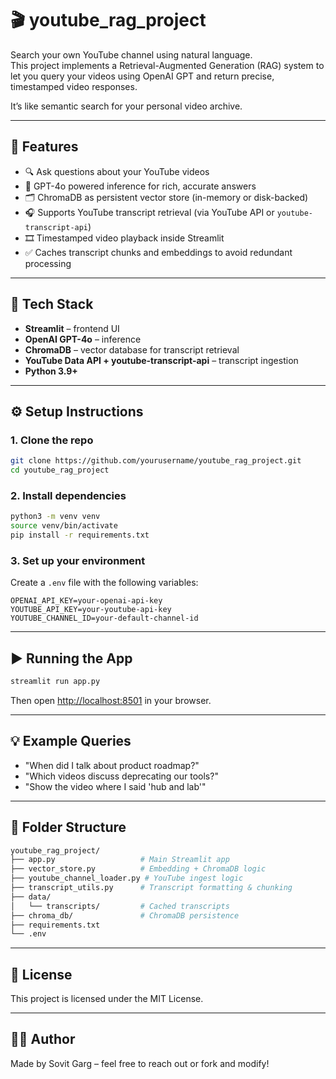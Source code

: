 # 🎬 youtube_rag_project

Search your own YouTube channel using natural language.  
This project implements a Retrieval-Augmented Generation (RAG) system to let you query your videos using OpenAI GPT and return precise, timestamped video responses.

It’s like semantic search for your personal video archive.

---

## 🚀 Features

- 🔍 Ask questions about your YouTube videos
- 🧠 GPT-4o powered inference for rich, accurate answers
- 🗂 ChromaDB as persistent vector store (in-memory or disk-backed)
- 🎧 Supports YouTube transcript retrieval (via YouTube API or `youtube-transcript-api`)
- 🎞 Timestamped video playback inside Streamlit
- ✅ Caches transcript chunks and embeddings to avoid redundant processing

---

## 🧰 Tech Stack

- **Streamlit** – frontend UI
- **OpenAI GPT-4o** – inference
- **ChromaDB** – vector database for transcript retrieval
- **YouTube Data API + youtube-transcript-api** – transcript ingestion
- **Python 3.9+**

---

## ⚙️ Setup Instructions

### 1. Clone the repo

```bash
git clone https://github.com/yourusername/youtube_rag_project.git
cd youtube_rag_project
```

### 2. Install dependencies

```bash
python3 -m venv venv
source venv/bin/activate
pip install -r requirements.txt
```

### 3. Set up your environment

Create a `.env` file with the following variables:

```env
OPENAI_API_KEY=your-openai-api-key
YOUTUBE_API_KEY=your-youtube-api-key
YOUTUBE_CHANNEL_ID=your-default-channel-id
```

---

## ▶️ Running the App

```bash
streamlit run app.py
```

Then open [http://localhost:8501](http://localhost:8501) in your browser.

---

## 💡 Example Queries

- "When did I talk about product roadmap?"
- "Which videos discuss deprecating our tools?"
- "Show the video where I said 'hub and lab'"

---

## 📁 Folder Structure

```bash
youtube_rag_project/
├── app.py                   # Main Streamlit app
├── vector_store.py          # Embedding + ChromaDB logic
├── youtube_channel_loader.py # YouTube ingest logic
├── transcript_utils.py      # Transcript formatting & chunking
├── data/
│   └── transcripts/         # Cached transcripts
├── chroma_db/               # ChromaDB persistence
├── requirements.txt
└── .env
```

---

## 📝 License

This project is licensed under the MIT License.

---

## 🙋‍♂️ Author

Made by Sovit Garg – feel free to reach out or fork and modify!